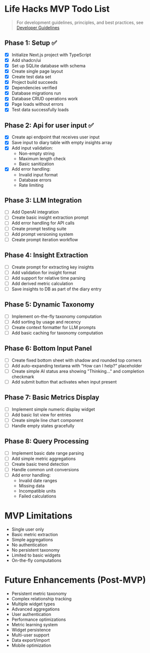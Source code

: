 # Life Hacks MVP Todo List

> For development guidelines, principles, and best practices, see [Developer Guidelines](./dev-guidelines.md)

## Phase 1: Setup ✅
- [x] Initialize Next.js project with TypeScript
- [x] Add shadcn/ui
- [x] Set up SQLite database with schema
- [x] Create single page layout
- [x] Create test data set
- [x] Project build succeeds
- [x] Dependencies verified
- [x] Database migrations run
- [x] Database CRUD operations work
- [x] Page loads without errors
- [x] Test data successfully loads

## Phase 2: Api for user input ✅
- [x] Create api endpoint that receives user input
- [x] Save input to diary table with empty insights array
- [x] Add input validation:
  - Non-empty string
  - Maximum length check
  - Basic sanitization
- [x] Add error handling:
  - Invalid input format
  - Database errors
  - Rate limiting

## Phase 3: LLM Integration
- [ ] Add OpenAI integration
- [ ] Create basic insight extraction prompt
- [ ] Add error handling for API calls
- [ ] Create prompt testing suite
- [ ] Add prompt versioning system
- [ ] Create prompt iteration workflow

## Phase 4: Insight Extraction
- [ ] Create prompt for extracting key insights
- [ ] Add validation for insight format
- [ ] Add support for relative time parsing
- [ ] Add derived metric calculation
- [ ] Save insights to DB as part of the diary entry

## Phase 5: Dynamic Taxonomy
- [ ] Implement on-the-fly taxonomy computation
- [ ] Add sorting by usage and recency
- [ ] Create context formatter for LLM prompts
- [ ] Add basic caching for taxonomy computation

## Phase 6: Bottom Input Panel
- [ ] Create fixed bottom sheet with shadow and rounded top corners
- [ ] Add auto-expanding textarea with "How can I help?" placeholder
- [ ] Create simple AI status area showing "Thinking..." and completion checkmark
- [ ] Add submit button that activates when input present

## Phase 7: Basic Metrics Display
- [ ] Implement simple numeric display widget
- [ ] Add basic list view for entries
- [ ] Create simple line chart component
- [ ] Handle empty states gracefully

## Phase 8: Query Processing
- [ ] Implement basic date range parsing
- [ ] Add simple metric aggregations
- [ ] Create basic trend detection
- [ ] Handle common unit conversions
- [ ] Add error handling:
  - Invalid date ranges
  - Missing data
  - Incompatible units
  - Failed calculations

# MVP Limitations
- Single user only
- Basic metric extraction
- Simple aggregations
- No authentication
- No persistent taxonomy
- Limited to basic widgets
- On-the-fly computations

# Future Enhancements (Post-MVP)
- Persistent metric taxonomy
- Complex relationship tracking
- Multiple widget types
- Advanced aggregations
- User authentication
- Performance optimizations
- Metric learning system
- Widget persistence
- Multi-user support
- Data export/import
- Mobile optimization